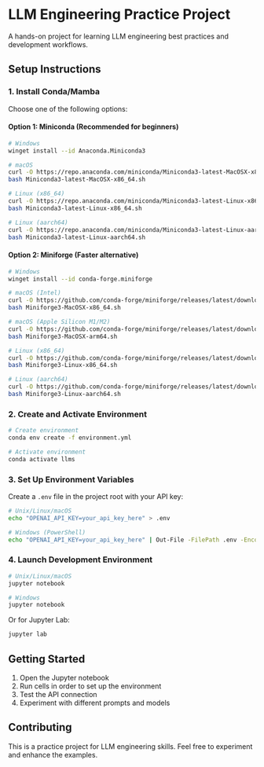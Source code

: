 # LLM Engineering Practice Project

A hands-on project for learning LLM engineering best practices and development workflows.

## Setup Instructions

### 1. Install Conda/Mamba

Choose one of the following options:

#### Option 1: Miniconda (Recommended for beginners)

```bash
# Windows
winget install --id Anaconda.Miniconda3

# macOS
curl -O https://repo.anaconda.com/miniconda/Miniconda3-latest-MacOSX-x86_64.sh
bash Miniconda3-latest-MacOSX-x86_64.sh

# Linux (x86_64)
curl -O https://repo.anaconda.com/miniconda/Miniconda3-latest-Linux-x86_64.sh
bash Miniconda3-latest-Linux-x86_64.sh

# Linux (aarch64)
curl -O https://repo.anaconda.com/miniconda/Miniconda3-latest-Linux-aarch64.sh
bash Miniconda3-latest-Linux-aarch64.sh
```

#### Option 2: Miniforge (Faster alternative)

```bash
# Windows
winget install --id conda-forge.miniforge

# macOS (Intel)
curl -O https://github.com/conda-forge/miniforge/releases/latest/download/Miniforge3-MacOSX-x86_64.sh
bash Miniforge3-MacOSX-x86_64.sh

# macOS (Apple Silicon M1/M2)
curl -O https://github.com/conda-forge/miniforge/releases/latest/download/Miniforge3-MacOSX-arm64.sh
bash Miniforge3-MacOSX-arm64.sh

# Linux (x86_64)
curl -O https://github.com/conda-forge/miniforge/releases/latest/download/Miniforge3-Linux-x86_64.sh
bash Miniforge3-Linux-x86_64.sh

# Linux (aarch64)
curl -O https://github.com/conda-forge/miniforge/releases/latest/download/Miniforge3-Linux-aarch64.sh
bash Miniforge3-Linux-aarch64.sh
```

### 2. Create and Activate Environment

```bash
# Create environment
conda env create -f environment.yml

# Activate environment
conda activate llms
```

### 3. Set Up Environment Variables

Create a `.env` file in the project root with your API key:

```bash
# Unix/Linux/macOS
echo "OPENAI_API_KEY=your_api_key_here" > .env

# Windows (PowerShell)
echo "OPENAI_API_KEY=your_api_key_here" | Out-File -FilePath .env -Encoding UTF8
```

### 4. Launch Development Environment

```bash
# Unix/Linux/macOS
jupyter notebook

# Windows
jupyter notebook
```

Or for Jupyter Lab:

```bash
jupyter lab
```

## Getting Started

1. Open the Jupyter notebook
2. Run cells in order to set up the environment
3. Test the API connection
4. Experiment with different prompts and models

## Contributing

This is a practice project for LLM engineering skills. Feel free to experiment and enhance the examples.
